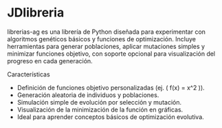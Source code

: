 # JDlibreria

librerias-ag es una librería de Python diseñada para experimentar con algoritmos genéticos básicos y funciones de optimización. Incluye herramientas para generar poblaciones, aplicar mutaciones simples y minimizar funciones objetivo, con soporte opcional para visualización del progreso en cada generación.

Características

- Definición de funciones objetivo personalizadas (ej. \( f(x) = x^2 \)).
- Generación aleatoria de individuos y poblaciones.
- Simulación simple de evolución por selección y mutación.
- Visualización de la minimización de la función en gráficas.
- Ideal para aprender conceptos básicos de optimización evolutiva.
